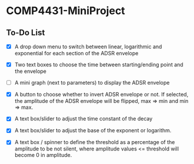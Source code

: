 # COMP4431-MiniProject

## To-Do List
- [x] A drop down menu to switch between linear, logarithmic and exponential for each section of the ADSR envelope

- [x] Two text boxes to choose the time between starting/ending point and the envelope

- [ ] A mini graph (next to parameters) to display the ADSR envelope

- [x] A button to choose whether to invert ADSR envelope or not. If selected, the amplitude of the ADSR envelope will be flipped, max => min and min => max. 

- [x] A text box/slider to adjust the time constant of the decay 

- [x] A text box/slider to adjust the base of the exponent or logarithm. 

- [x] A text box / spinner to define the threshold as a percentage of the amplitude to be not silent, where amplitude values <= threshold will become 0 in amplitude. 
